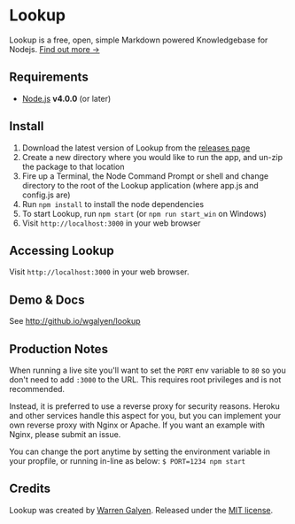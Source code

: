 Lookup
======

Lookup is a free, open, simple Markdown powered Knowledgebase for Nodejs. [Find out more &rarr;](http://github.io/wgalyen/lookup/what-is-lookup)

Requirements
------------

* [Node.js](http://nodejs.org) **v4.0.0** (or later)

Install
-------

1. Download the latest version of Lookup from the [releases page](https://github.com/wgalyen/Lookup/releases)
2. Create a new directory where you would like to run the app, and un-zip the package to that location
3. Fire up a Terminal, the Node Command Prompt or shell and change directory to the root of the Lookup application (where app.js and config.js are)
4. Run `npm install` to install the node dependencies
5. To start Lookup, run `npm start` (or `npm run start_win` on Windows)
6. Visit `http://localhost:3000` in your web browser

Accessing Lookup
----------------

Visit `http://localhost:3000` in your web browser.

Demo & Docs
-----------

See http://github.io/wgalyen/lookup

Production Notes
----------------

When running a live site you'll want to set the `PORT` env variable to `80` so you don't need to add `:3000` to the URL.
This requires root privileges and is not recommended.

Instead, it is preferred to use a reverse proxy for security reasons.
Heroku and other services handle this aspect for you, but you can implement your own reverse proxy with Nginx or Apache.
If you want an example with Nginx, please submit an issue.

You can change the port anytime by setting the environment variable in your propfile, or running in-line as below:
`$ PORT=1234 npm start`

Credits
-------

Lookup was created by [Warren Galyen](http://mechanikadesign.com).
Released under the [MIT license](https://raw.githubusercontent.com/wgalyen/Lookup/master/LICENSE).
